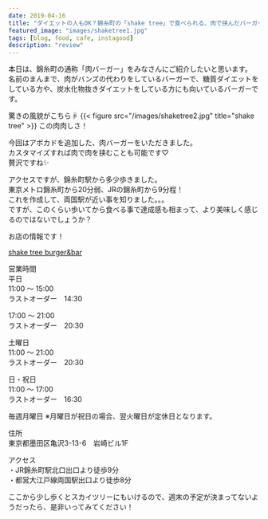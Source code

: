 ```yaml
---
date: 2019-04-16
title: "ダイエットの人もOK？錦糸町の「shake tree」で食べられる、肉で挟んだバーガーがが美味しすぎる"
featured_image: "images/shaketree1.jpg"
tags: [blog, food, cafe, instagood]
description: "review"
---
```

本日は、錦糸町の通称「肉バーガー」をみなさんにご紹介したいと思います。  
名前のまんまで、肉がバンズの代わりをしているバーガーで、糖質ダイエットをしている方や、炭水化物抜きダイエットをしている方にも向いているバーガーです。

驚きの風貌がこちら☟
{{< figure src="/images/shaketree2.jpg" title="shake tree" >}}
この肉肉しさ！    

今回はアボカドを追加した、肉バーガーをいただきました。  
カスタマイズすれば肉で肉を挟むことも可能です♡  
贅沢ですね✨    

アクセスですが、錦糸町駅から多少歩きました。  
東京メトロ錦糸町から20分弱、JRの錦糸町から9分程！  
これを作成して、両国駅が近い事を知りました。。。  
ですが、このくらい歩いてから食べる事で達成感も相まって、より美味しく感じるのではないでしょうか？

お店の情報です！

<a href="http://www.shaketree2011.com/" target="_blank">shake tree burger&bar</a>

営業時間  
平日  
11:00 ～ 15:00  
ラストオーダー　14:30    

17:00 ～ 21:00  
ラストオーダー　20:30    

土曜日  
11:00 ～ 21:00  
ラストオーダー　20:30    

日・祝日  
11:00 ～ 17:00  
ラストオーダー　16:30    

毎週月曜日
※月曜日が祝日の場合、翌火曜日が定休日となります。    

住所  
東京都墨田区亀沢3-13-6　岩崎ビル1F    

アクセス  
・JR錦糸町駅北口出口より徒歩9分  
・都営大江戸線両国駅出口より徒歩8分    

ここから少し歩くとスカイツリーにもいけるので、週末の予定が決まってないようだったら、是非いってみてください！